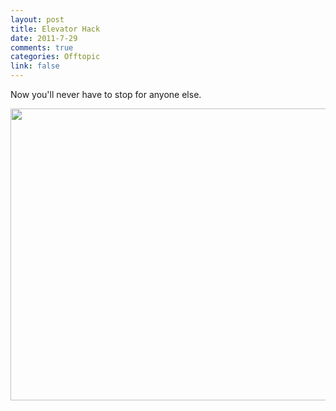 ```yaml
--- 
layout: post
title: Elevator Hack
date: 2011-7-29
comments: true
categories: Offtopic
link: false
---
```

Now you'll never have to stop for anyone else.

<img class="alignnone" title="Elevator Hack" src="http://cdn.johnmercer.org/elevator.jpg" alt="" width="543" height="467" />
